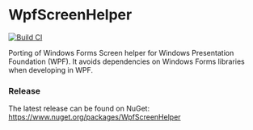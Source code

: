 WpfScreenHelper
===============

[![Build CI](https://github.com/micdenny/WpfScreenHelper/actions/workflows/dotnet.yml/badge.svg)](https://github.com/micdenny/WpfScreenHelper/actions/workflows/dotnet.yml)

Porting of Windows Forms Screen helper for Windows Presentation Foundation (WPF). It avoids dependencies on Windows Forms libraries when developing in WPF.

### Release

The latest release can be found on NuGet: https://www.nuget.org/packages/WpfScreenHelper
